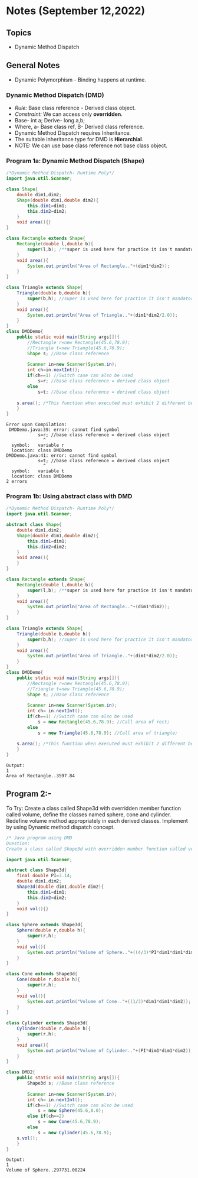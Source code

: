 # Notes (September 12,2022)

## Topics

- Dynamic Method Dispatch

## General Notes

- Dynamic Polymorphism - Binding happens at runtime.

### Dynamic Method Dispatch (DMD)

- *Rule:* Base class reference - Derived class object.
- *Constraint:* We can access only **overridden**.
- Base- int a; Derive- long a,b; 
- Where, a- Base class ref, B- Derived class reference.
- Dynamic Method Dispatch requires Inheritance.
- The suitable inheritance type for DMD is **Hierarchial**.
- NOTE: We can use base class reference not base class object.

### Program 1a: Dynamic Method Dispatch (Shape)

```java
/*Dynamic Method Dispatch- Runtime Poly*/
import java.util.Scanner;

class Shape{
	double dim1,dim2;
	Shape(double dim1,double dim2){
		this.dim1=dim1;
		this.dim2=dim2;
	}
	void area(){}
}

class Rectangle extends Shape{
	Rectangle(double l,double b){
		super(l,b); /**super is used here for practice it isn't mandatory.**/
	}
	void area(){
		System.out.println("Area of Rectangle.."+(dim1*dim2));
	}
}

class Triangle extends Shape{
	Triangle(double b,double h){
		super(b,h); //super is used here for practice it isn't mandatory.
	}
	void area(){
		System.out.println("Area of Triangle.."+(dim1*dim2/2.0));
	}
}
class DMDDemo{
	public static void main(String args[]){
		//Rectangle r=new Rectangle(45.6,78.9);
		//Triangle t=new Triangle(45.6,78.9);
		Shape s; //Base class reference 
		
		Scanner in=new Scanner(System.in);
		int ch=in.nextInt();
		if(ch==1) //Switch case can also be used
			s=r; //base class reference = derived class object
		else
			s=t; //base class reference = derived class object
			
	s.area(); /*This function when executed must exhibit 2 different behaviors*/
	}
}
```

```text
Error upon Compilation: 
 DMDDemo.java:39: error: cannot find symbol
			s=r; //base class reference = derived class object
			  ^
  symbol:   variable r
  location: class DMDDemo
DMDDemo.java:41: error: cannot find symbol
			s=t; //base class reference = derived class object
			  ^
  symbol:   variable t
  location: class DMDDemo
2 errors
```

### Program 1b: Using abstract class with DMD

```java
/*Dynamic Method Dispatch- Runtime Poly*/
import java.util.Scanner;

abstract class Shape{
	double dim1,dim2;
	Shape(double dim1,double dim2){
		this.dim1=dim1;
		this.dim2=dim2;
	}
	void area(){
	}
}

class Rectangle extends Shape{
	Rectangle(double l,double b){
		super(l,b); /**super is used here for practice it isn't mandatory.**/
	}
	void area(){
		System.out.println("Area of Rectangle.."+(dim1*dim2));
	}
}

class Triangle extends Shape{
	Triangle(double b,double h){
		super(b,h); //super is used here for practice it isn't mandatory.
	}
	void area(){
		System.out.println("Area of Triangle.."+(dim1*dim2/2.0));
	}
}
class DMDDemo{
	public static void main(String args[]){
		//Rectangle r=new Rectangle(45.6,78.9);
		//Triangle t=new Triangle(45.6,78.9);
		Shape s; //Base class reference 
		
		Scanner in=new Scanner(System.in);
		int ch= in.nextInt();
		if(ch==1) //Switch case can also be used
			s = new Rectangle(45.6,78.9); //Call area of rect;
		else
			s = new Triangle(45.6,78.9); //Call area of triangle;
			
	s.area(); /*This function when executed must exhibit 2 different behaviors*/
	}
}

```

```text
Output:
1
Area of Rectangle..3597.84

```

## Program 2:-

To Try: Create a class called Shape3d with overridden member function called volume, define the classes named sphere, cone and cylinder. Redefine volume method appropriately in each derived classes. Implement by using Dynamic method dispatch concept.

```java
/* Java program using DMD
Question:
Create a class called Shape3d with overridden member function called volume, define the classes named sphere, cone and cylinder. Redefine volume method appropriately in each derived classes. Implement by using Dynamic method dispatch concept.*/

import java.util.Scanner;

abstract class Shape3d{
	final double PI=3.14;
	double dim1,dim2;
	Shape3d(double dim1,double dim2){
		this.dim1=dim1;
		this.dim2=dim2;
	}
	void vol(){}
}

class Sphere extends Shape3d{
	Sphere(double r,double h){
		super(r,h);
	}
	void vol(){
		System.out.println("Volume of Sphere.."+((4/3)*PI*dim1*dim1*dim1));
	}
}

class Cone extends Shape3d{
	Cone(double r,double h){
		super(r,h);
	}
	void vol(){
		System.out.println("Volume of Cone.."+((1/3)*dim1*dim1*dim2));
	}
}

class Cylinder extends Shape3d{
	Cylinder(double r,double h){
		super(r,h);
	}
	void area(){
		System.out.println("Volume of Cylinder.."+(PI*dim1*dim1*dim2));
	}
}

class DMD2{
	public static void main(String args[]){
		Shape3d s; //Base class reference 
		
		Scanner in=new Scanner(System.in);
		int ch= in.nextInt();
		if(ch==1) //Switch case can also be used
			s = new Sphere(45.6,0.0);
		else if(ch==2)
			s = new Cone(45.6,78.9);
		else
			s = new Cylinder(45.6,78.9);
	s.vol();
	}
}

```

```text
Output:
1
Volume of Sphere..297731.08224
```
